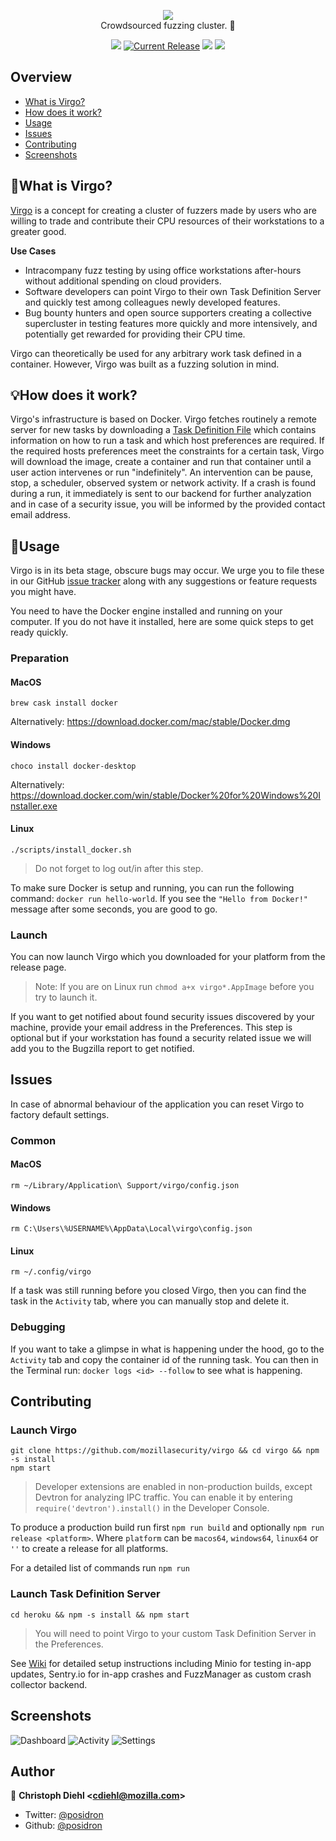 <!-- @format -->

<p align="center">
    <img src="src/renderer/images/virgo-full.svg"><br/>
    Crowdsourced fuzzing cluster. 🚀
<p>

<p align="center">
     <a href="https://travis-ci.org/mozillasecurity/virgo"><img src="https://img.shields.io/travis/mozillasecurity/virgo/master.svg?style=flat-square"/></a> <a href="https://github.com/MozillaSecurity/virgo/releases"><img src="https://img.shields.io/github/release/mozillasecurity/virgo.svg" alt="Current Release"></a> <a href="https://david-dm.org/mozillasecurity/virgo"><img src="https://img.shields.io/david/mozillasecurity/virgo.svg?style=flat-square"/></a> <a href="https://codecov.io/gh/MozillaSecurity/virgo"><img src="https://codecov.io/gh/MozillaSecurity/virgo/branch/master/graph/badge.svg" /></a>
</p>

## Overview

- [What is Virgo?](#What-Is-Virgo?)
- [How does it work?](#How-Does-It-Work?)
- [Usage](#Usage)
- [Issues](#Issues)
- [Contributing](#Contributing)
- [Screenshots](#Screenshots)

## 🤔What is Virgo?

[Virgo](https://en.wikipedia.org/wiki/Virgo_Supercluster) is a concept for creating a cluster of fuzzers made by users who are willing to trade and contribute their CPU resources of their workstations to a greater good.

**Use Cases**

- Intracompany fuzz testing by using office workstations after-hours without additional spending on cloud providers.
- Software developers can point Virgo to their own Task Definition Server and quickly test among colleagues newly developed features.
- Bug bounty hunters and open source supporters creating a collective supercluster in testing features more quickly and more intensively, and potentially get rewarded for providing their CPU time.

Virgo can theoretically be used for any arbitrary work task defined in a container. However, Virgo was built as a fuzzing solution in mind.

## 💡How does it work?

Virgo's infrastructure is based on Docker. Virgo fetches routinely a remote server for new tasks by downloading a [Task Definition File](https://virgo-tasks.herokuapp.com/tasks) which contains information on how to run a task and which host preferences are required.
If the required hosts preferences meet the constraints for a certain task, Virgo will download the image, create a container and run that container until a user action intervenes or run "indefinitely". An intervention can be pause, stop, a scheduler, observed system or network activity. If a crash is found during a run, it immediately is sent to our backend for further analyzation and in case of a security issue, you will be informed by the provided contact email address.

## 🚀Usage

Virgo is in its beta stage, obscure bugs may occur. We urge you to file these in our GitHub [issue tracker](https://github.com/MozillaSecurity/virgo/issues) along with any suggestions or feature requests you might have.

You need to have the Docker engine installed and running on your computer. If you do not have it installed, here are some quick steps to get ready quickly.

### Preparation

#### MacOS

```
brew cask install docker
```

Alternatively: https://download.docker.com/mac/stable/Docker.dmg

#### Windows

```
choco install docker-desktop
```

Alternatively: https://download.docker.com/win/stable/Docker%20for%20Windows%20Installer.exe

#### Linux

```
./scripts/install_docker.sh
```

> Do not forget to log out/in after this step.

To make sure Docker is setup and running, you can run the following command: `docker run hello-world`. If you see the `"Hello from Docker!"` message after some seconds, you are good to go.

### Launch

You can now launch Virgo which you downloaded for your platform from the release page.

> Note: If you are on Linux run `chmod a+x virgo*.AppImage` before you try to launch it.

If you want to get notified about found security issues discovered by your machine, provide your email address in the Preferences. This step is optional but if your workstation has found a security related issue we will add you to the Bugzilla report to get notified.

## Issues

In case of abnormal behaviour of the application you can reset Virgo to factory default settings.

### Common

#### MacOS

```
rm ~/Library/Application\ Support/virgo/config.json
```

#### Windows

```
rm C:\Users\%USERNAME%\AppData\Local\virgo\config.json
```

#### Linux

```
rm ~/.config/virgo
```

If a task was still running before you closed Virgo, then you can find the task in the `Activity` tab, where you can manually stop and delete it.

### Debugging

If you want to take a glimpse in what is happening under the hood, go to the `Activity` tab and copy the container id of the running task. You can then in the Terminal run: `docker logs <id> --follow` to see what is happening.

## Contributing

### Launch Virgo

```
git clone https://github.com/mozillasecurity/virgo && cd virgo && npm -s install
npm start
```

> Developer extensions are enabled in non-production builds, except Devtron for analyzing IPC traffic. You can enable it by entering `require('devtron').install()` in the Developer Console.

To produce a production build run first `npm run build` and optionally `npm run release <platform>`. Where `platform` can be `macos64`, `windows64`, `linux64` or `''` to create a release for all platforms.

For a detailed list of commands run `npm run`

### Launch Task Definition Server

```
cd heroku && npm -s install && npm start
```

> You will need to point Virgo to your custom Task Definition Server in the Preferences.

See [Wiki](https://github.com/MozillaSecurity/virgo/wiki) for detailed setup instructions including Minio for testing in-app updates, Sentry.io for in-app crashes and FuzzManager as custom crash collector backend.

## Screenshots

![Dashboard](resources/dashboard.png)
![Activity](resources/activity.png)
![Settings](resources/settings.png)

## Author

👤 **Christoph Diehl &lt;cdiehl@mozilla.com&gt;**

- Twitter: [@posidron](https://twitter.com/posidron)
- Github: [@posidron](https://github.com/posidron)

